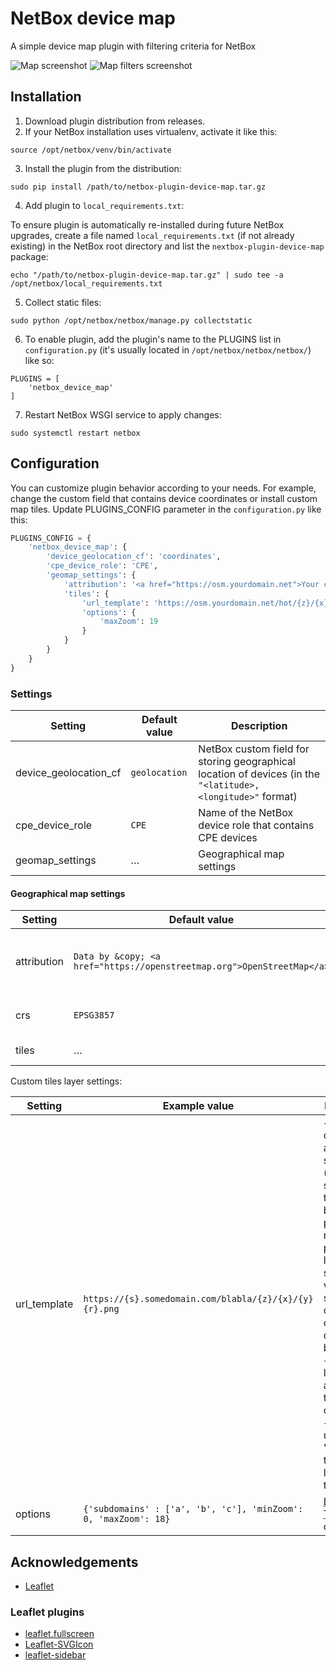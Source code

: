 # NetBox device map
A simple device map plugin with filtering criteria for NetBox

![Map screenshot](docs/images/screenshot_map.png)
![Map filters screenshot](docs/images/screenshot_map_filters.png)

## Installation
1. Download plugin distribution from releases.
2. If your NetBox installation uses virtualenv, activate it like this:
```
source /opt/netbox/venv/bin/activate
```
3. Install the plugin from the distribution:
```
sudo pip install /path/to/netbox-plugin-device-map.tar.gz
```
4. Add plugin to `local_requirements.txt`:

To ensure plugin is automatically re-installed during future NetBox upgrades, create a file named `local_requirements.txt` (if not already existing) in the NetBox root directory
and list the `nextbox-plugin-device-map` package:
```
echo "/path/to/netbox-plugin-device-map.tar.gz" | sudo tee -a /opt/netbox/local_requirements.txt
```
5. Collect static files:
```
sudo python /opt/netbox/netbox/manage.py collectstatic
```
6. To enable plugin, add the plugin's name to the PLUGINS list in `configuration.py` (it's usually located in `/opt/netbox/netbox/netbox/`) like so:
```
PLUGINS = [
    'netbox_device_map'
]
```
7. Restart NetBox WSGI service to apply changes:
```
sudo systemctl restart netbox
```

## Configuration
You can customize plugin behavior according to your needs. For example, change the custom field that contains device coordinates or install custom map tiles.
Update PLUGINS_CONFIG parameter in the `configuration.py` like this:
```python
PLUGINS_CONFIG = {
    'netbox_device_map': {
        'device_geolocation_cf': 'coordinates',
        'cpe_device_role': 'CPE',
        'geomap_settings': {
            'attribution': '<a href="https://osm.yourdomain.net">Your company</a> | © <a href="https://www.openstreetmap.org/copyright">OpenStreetMap</a> contributors',
            'tiles': {
                'url_template': 'https://osm.yourdomain.net/hot/{z}/{x}/{y}.png',
                'options': {
                    'maxZoom': 19
                }
            }
        }
    }
}
```
### Settings
| Setting               | Default value | Description                                                                                                 |
|-----------------------|---------------|-------------------------------------------------------------------------------------------------------------|
| device_geolocation_cf | `geolocation` | NetBox custom field for storing geographical location of devices (in the `"<latitude>,<longitude>"` format) |
| cpe_device_role       | `CPE`         | Name of the NetBox device role that contains CPE devices                                                    |
| geomap_settings       | …             | Geographical map settings                                                                                   |

#### Geographical map settings
| Setting     | Default value                                                          | Description                                           |
|-------------|------------------------------------------------------------------------|-------------------------------------------------------|
 | attribution | `Data by &copy; <a href="https://openstreetmap.org">OpenStreetMap</a>` | Attribution text in the lower right corner of the map |
| crs         | `EPSG3857`                                                             | Coordinate reference system                           | 
| tiles       | …                                                                      | Tiles layer settings                                  |

Custom tiles layer settings:

| Setting      | Example value                                                   | Description                                                                                                                                                                                                                                                                                                                            |
|--------------|-----------------------------------------------------------------|----------------------------------------------------------------------------------------------------------------------------------------------------------------------------------------------------------------------------------------------------------------------------------------------------------------------------------------|
| url_template | `https://{s}.somedomain.com/blabla/{z}/{x}/{y}{r}.png`          | `{s}` means one of the available subdomains (used sequentially to help with browser parallel requests per domain limitation; subdomain values are specified in options; a, b or c by default, can be omitted), `{z}` — zoom level, `{x}` and `{y}` — tile coordinates. `{r}` can be used to add "@2x" to the URL to load retina tiles. |
| options      | `{'subdomains' : ['a', 'b', 'c'], 'minZoom': 0, 'maxZoom': 18}` | [Leaflet TileLayer](https://leafletjs.com/SlavaUkraini/reference.html#tilelayer) options                                                                                                                                                                                                                                               |

## Acknowledgements
- [Leaflet](https://leafletjs.com/)
### Leaflet plugins
- [leaflet.fullscreen](https://github.com/brunob/leaflet.fullscreen)
- [Leaflet-SVGIcon](https://github.com/iatkin/leaflet-svgicon)
- [leaflet-sidebar](https://github.com/Turbo87/leaflet-sidebar)
